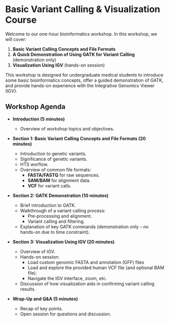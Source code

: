 # Basic Variant Calling & Visualization Course

Welcome to our one-hour bioinformatics workshop. In this workshop, we will cover:

1. **Basic Variant Calling Concepts and File Formats**  
2. **A Quick Demonstration of Using GATK for Variant Calling** (demonstration only)  
3. **Visualization Using IGV** (hands-on session)

This workshop is designed for undergraduate medical students to introduce some basic bioinformatics concepts, offer a guided demonstration of GATK, and provide hands-on experience with the Integrative Genomics Viewer (IGV).

## Workshop Agenda

- **Introduction (5 minutes)**
  - Overview of workshop topics and objectives.
  
- **Section 1: Basic Variant Calling Concepts and File Formats (20 minutes)**
  - Introduction to genetic variants.
  - Significance of genetic variants.
  - HTS worflow.
  - Overview of common file formats:
    - **FASTA/FASTQ** for raw sequences.
    - **SAM/BAM** for alignment data.
    - **VCF** for variant calls.

- **Section 2: GATK Demonstration (10 minutes)**
  - Brief introduction to GATK.
  - Walkthrough of a variant calling process:
    - Pre-processing and alignment.
    - Variant calling and filtering.
  - Explanation of key GATK commands (demonstration only – no hands-on due to time constraint).

- **Section 3: Visualization Using IGV (20 minutes)**
  - Overview of IGV.
  - Hands-on session:
    - Load custom genomic FASTA and annotation (GFF) files
    - Load and explore the provided human VCF file (and optional BAM file).
    - Navigate the IGV interface, zoom, etc.
  - Discussion of how visualization aids in confirming variant calling results.

- **Wrap-Up and Q&A (5 minutes)**
  - Recap of key points.
  - Open session for questions and discussion.
